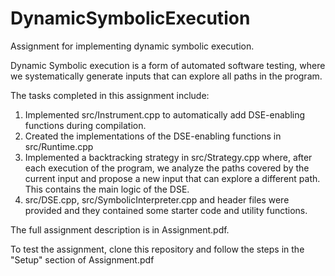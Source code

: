 # DynamicSymbolicExecution
Assignment for implementing dynamic symbolic execution.

Dynamic Symbolic execution is a form of automated software testing, where we systematically generate inputs that 
can explore all paths in the program.

The tasks completed in this assignment include:
1. Implemented src/Instrument.cpp to automatically add DSE-enabling functions during compilation.
2. Created the implementations of the DSE-enabling functions in src/Runtime.cpp
3. Implemented a backtracking strategy in src/Strategy.cpp where, after each execution of the program, we analyze the 
paths covered by the current input and propose a new input that can explore a different path. This contains the main 
logic of the DSE.
4. src/DSE.cpp, src/SymbolicInterpreter.cpp and header files were provided and they contained some starter code 
and utility functions.

The full assignment description is in Assignment.pdf.

To test the assignment, clone this repository and follow the steps in the "Setup" section of Assignment.pdf
